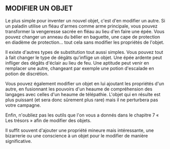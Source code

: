 ## MODIFIER UN OBJET


Le plus simple pour inventer un nouvel objet, c'est d'en
modifier un autre. Si un paladin utilise un fléau d'armes
comme arme principale, vous pouvez transformer la
vengeresse sacrée en fléau au lieu d'en faire une épée. Vous
pouvez changer un anneau du bélier en baguette, une cape
de protection en diadème de protection... tout cela sans
modifier les propriétés de l'objet.

Il existe d'autres types de substitution tout aussi simples.
Vous pouvez tout à fait changer le type de dégâts qu'inflige
un objet. Une épée ardente peut infliger des dégâts d'éclair
au lieu de feu. Une aptitude peut venir en remplacer une
autre, changeant par exemple une potion d'escalade en
potion de discrétion.

Vous pouvez également modifier un objet en lui ajoutant
les propriétés d'un autre, en fusionnant les pouvoirs d'un
heaume de compréhension des langages avec celles d'un
heaume de télépathie. L'objet qui en résulte est plus puissant
(et sera donc sûrement plus rare) mais il ne perturbera pas
votre campagne.

Enfin, n'oubliez pas les outils que l'on vous a donnés dans
le chapitre 7 « Les trésors » afin de modifier des objets.

Il suffit souvent d'ajouter une propriété mineure mais
intéressante, une bizarrerie ou une conscience à un objet
pour le modifier de manière significative.
